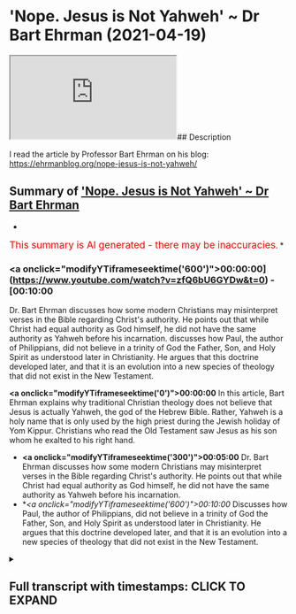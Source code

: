 # 'Nope. Jesus is Not Yahweh' ~ Dr Bart Ehrman (2021-04-19)

<iframe loading='lazy' src='https://www.youtube.com/embed/zfQ6bU6GYDw'></iframe>## Description

I read the article by Professor Bart Ehrman on his blog:  https://ehrmanblog.org/nope-jesus-is-not-yahweh/

## Summary of ['Nope. Jesus is Not Yahweh' ~ Dr Bart Ehrman](https://www.youtube.com/watch?v=zfQ6bU6GYDw)


*

<span style="color:red; font-size:125%">This summary is AI generated - there may be inaccuracies</span>. [](/)*

### <a onclick=\"modifyYTiframeseektime('600')\">00:00:00](https://www.youtube.com/watch?v=zfQ6bU6GYDw&t=0) - [00:10:00</a>

Dr. Bart Ehrman discusses how some modern Christians may misinterpret verses in the Bible regarding Christ's authority. He points out that while Christ had equal authority as God himself, he did not have the same authority as Yahweh before his incarnation. discusses how Paul, the author of Philippians, did not believe in a trinity of God the Father, Son, and Holy Spirit as understood later in Christianity. He argues that this doctrine developed later, and that it is an evolution into a new species of theology that did not exist in the New Testament.

**<a onclick=\"modifyYTiframeseektime('0')\">00:00:00</a>** In this article, Bart Ehrman explains why traditional Christian theology does not believe that Jesus is actually Yahweh, the god of the Hebrew Bible. Rather, Yahweh is a holy name that is only used by the high priest during the Jewish holiday of Yom Kippur. Christians who read the Old Testament saw Jesus as his son whom he exalted to his right hand.
* **<a onclick=\"modifyYTiframeseektime('300')\">00:05:00</a>**  Dr. Bart Ehrman discusses how some modern Christians may misinterpret verses in the Bible regarding Christ's authority. He points out that while Christ had equal authority as God himself, he did not have the same authority as Yahweh before his incarnation.
* **<a onclick=\"modifyYTiframeseektime('600')\">00:10:00</a>* Discusses how Paul, the author of Philippians, did not believe in a trinity of God the Father, Son, and Holy Spirit as understood later in Christianity. He argues that this doctrine developed later, and that it is an evolution into a new species of theology that did not exist in the New Testament.

<details><summary><h2>Full transcript with timestamps: CLICK TO EXPAND</h2></summary>

<a onclick="modifyYTiframeseektime('1)')">0:00:01 nope jesus is<\/a>
<a onclick="modifyYTiframeseektime('3)')">0:00:03 not yahweh this is the title of an<\/a>
<a onclick="modifyYTiframeseektime('6)')">0:00:06 article<\/a>
<a onclick="modifyYTiframeseektime('7)')">0:00:07 just published two days ago uh on bart<\/a>
<a onclick="modifyYTiframeseektime('10)')">0:00:10 ehrman's blog<\/a>
<a onclick="modifyYTiframeseektime('11)')">0:00:11 um and it's really very good and i<\/a>
<a onclick="modifyYTiframeseektime('13)')">0:00:13 wanted just to read it to you and offer<\/a>
<a onclick="modifyYTiframeseektime('15)')">0:00:15 a few comments<\/a>
<a onclick="modifyYTiframeseektime('16)')">0:00:16 for those few of you who still don't<\/a>
<a onclick="modifyYTiframeseektime('17)')">0:00:17 know who bart ehrman is<\/a>
<a onclick="modifyYTiframeseektime('19)')">0:00:19 he is currently the james a gray<\/a>
<a onclick="modifyYTiframeseektime('21)')">0:00:21 distinguished professor<\/a>
<a onclick="modifyYTiframeseektime('23)')">0:00:23 of religious studies at the university<\/a>
<a onclick="modifyYTiframeseektime('24)')">0:00:24 of north carolina<\/a>
<a onclick="modifyYTiframeseektime('26)')">0:00:26 at chapel hill he's an american and he's<\/a>
<a onclick="modifyYTiframeseektime('29)')">0:00:29 one of the world's if not the world's<\/a>
<a onclick="modifyYTiframeseektime('30)')">0:00:30 leaders<\/a>
<a onclick="modifyYTiframeseektime('31)')">0:00:31 leading textual critic and uh a new<\/a>
<a onclick="modifyYTiframeseektime('34)')">0:00:34 testament scholar as well<\/a>
<a onclick="modifyYTiframeseektime('36)')">0:00:36 um he is a prodigious writer uh and he<\/a>
<a onclick="modifyYTiframeseektime('39)')">0:00:39 uh virtually every day something new<\/a>
<a onclick="modifyYTiframeseektime('41)')">0:00:41 comes out and it's very he's very<\/a>
<a onclick="modifyYTiframeseektime('43)')">0:00:43 readable<\/a>
<a onclick="modifyYTiframeseektime('44)')">0:00:44 and um this article nope jesus is not uh<\/a>
<a onclick="modifyYTiframeseektime('46)')">0:00:46 yahweh i just wanted to share it with<\/a>
<a onclick="modifyYTiframeseektime('48)')">0:00:48 you<\/a>
<a onclick="modifyYTiframeseektime('48)')">0:00:48 published uh just two days ago uh on the<\/a>
<a onclick="modifyYTiframeseektime('51)')">0:00:51 17th of april<\/a>
<a onclick="modifyYTiframeseektime('52)')">0:00:52 and he says in my last post i pointed<\/a>
<a onclick="modifyYTiframeseektime('55)')">0:00:55 out that<\/a>
<a onclick="modifyYTiframeseektime('56)')">0:00:56 some conservative evangelical christians<\/a>
<a onclick="modifyYTiframeseektime('59)')">0:00:59 claim<\/a>
<a onclick="modifyYTiframeseektime('59)')">0:00:59 that jesus in the bible is actually to<\/a>
<a onclick="modifyYTiframeseektime('62)')">0:01:02 be understood as<\/a>
<a onclick="modifyYTiframeseektime('63)')">0:01:03 yahweh i think that's completely wrong<\/a>
<a onclick="modifyYTiframeseektime('67)')">0:01:07 and in this post i want to explain why<\/a>
<a onclick="modifyYTiframeseektime('70)')">0:01:10 of course yahweh is the name of god in<\/a>
<a onclick="modifyYTiframeseektime('72)')">0:01:12 the jewish bible so christians are<\/a>
<a onclick="modifyYTiframeseektime('73)')">0:01:13 saying or many christians are saying<\/a>
<a onclick="modifyYTiframeseektime('75)')">0:01:15 that jesus is this god jesus is god<\/a>
<a onclick="modifyYTiframeseektime('79)')">0:01:19 he continues it is not the view of<\/a>
<a onclick="modifyYTiframeseektime('82)')">0:01:22 traditional<\/a>
<a onclick="modifyYTiframeseektime('83)')">0:01:23 christian theology at least as i learned<\/a>
<a onclick="modifyYTiframeseektime('85)')">0:01:25 it once upon a time<\/a>
<a onclick="modifyYTiframeseektime('87)')">0:01:27 it was certainly not the view of the<\/a>
<a onclick="modifyYTiframeseektime('89)')">0:01:29 earliest christians<\/a>
<a onclick="modifyYTiframeseektime('91)')">0:01:31 and it is not a view set forth in the<\/a>
<a onclick="modifyYTiframeseektime('93)')">0:01:33 bible<\/a>
<a onclick="modifyYTiframeseektime('94)')">0:01:34 the bible of course does not have the<\/a>
<a onclick="modifyYTiframeseektime('96)')">0:01:36 trinity<\/a>
<a onclick="modifyYTiframeseektime('97)')">0:01:37 but when christianity formulated the<\/a>
<a onclick="modifyYTiframeseektime('99)')">0:01:39 doctrine of the trinity<\/a>
<a onclick="modifyYTiframeseektime('101)')">0:01:41 the father was yahweh and christ was his<\/a>
<a onclick="modifyYTiframeseektime('104)')">0:01:44 son<\/a>
<a onclick="modifyYTiframeseektime('104)')">0:01:44 at least that's what christians who read<\/a>
<a onclick="modifyYTiframeseektime('106)')">0:01:46 the old testament said<\/a>
<a onclick="modifyYTiframeseektime('108)')">0:01:48 of course the name yahweh is not found<\/a>
<a onclick="modifyYTiframeseektime('111)')">0:01:51 in the new testament at all<\/a>
<a onclick="modifyYTiframeseektime('113)')">0:01:53 since it's a hebrew word and the greek<\/a>
<a onclick="modifyYTiframeseektime('115)')">0:01:55 is in new testament is in greek<\/a>
<a onclick="modifyYTiframeseektime('117)')">0:01:57 the new testament does not give god a<\/a>
<a onclick="modifyYTiframeseektime('119)')">0:01:59 personal name<\/a>
<a onclick="modifyYTiframeseektime('122)')">0:02:02 when christians want to find another<\/a>
<a onclick="modifyYTiframeseektime('124)')">0:02:04 divine being in the old testament to<\/a>
<a onclick="modifyYTiframeseektime('126)')">0:02:06 identify as christ<\/a>
<a onclick="modifyYTiframeseektime('128)')">0:02:08 they went to passages like psalm 110<\/a>
<a onclick="modifyYTiframeseektime('131)')">0:02:11 which begins the lord said to my lord<\/a>
<a onclick="modifyYTiframeseektime('134)')">0:02:14 sit at my right hand until i make your<\/a>
<a onclick="modifyYTiframeseektime('137)')">0:02:17 enemies<\/a>
<a onclick="modifyYTiframeseektime('138)')">0:02:18 your footstool based on what i said in<\/a>
<a onclick="modifyYTiframeseektime('141)')">0:02:21 my<\/a>
<a onclick="modifyYTiframeseektime('142)')">0:02:22 previous post you can reconstruct uh<\/a>
<a onclick="modifyYTiframeseektime('145)')">0:02:25 who is talking to whom here notice that<\/a>
<a onclick="modifyYTiframeseektime('148)')">0:02:28 the first lord<\/a>
<a onclick="modifyYTiframeseektime('149)')">0:02:29 is in capital letters and the second is<\/a>
<a onclick="modifyYTiframeseektime('153)')">0:02:33 not so another way of putting this would<\/a>
<a onclick="modifyYTiframeseektime('155)')">0:02:35 be yahweh<\/a>
<a onclick="modifyYTiframeseektime('156)')">0:02:36 said to adonai the point here just to<\/a>
<a onclick="modifyYTiframeseektime('160)')">0:02:40 break from the reading for a second is<\/a>
<a onclick="modifyYTiframeseektime('162)')">0:02:42 that the the name of god yahweh was a<\/a>
<a onclick="modifyYTiframeseektime('164)')">0:02:44 holy name<\/a>
<a onclick="modifyYTiframeseektime('165)')">0:02:45 but he really uttered by the high priest<\/a>
<a onclick="modifyYTiframeseektime('168)')">0:02:48 yom kippur and was not mentioned by<\/a>
<a onclick="modifyYTiframeseektime('171)')">0:02:51 israelites normally at all so they use<\/a>
<a onclick="modifyYTiframeseektime('173)')">0:02:53 another word adonai<\/a>
<a onclick="modifyYTiframeseektime('175)')">0:02:55 which means lord to refer to god<\/a>
<a onclick="modifyYTiframeseektime('178)')">0:02:58 so whenever in english translations it's<\/a>
<a onclick="modifyYTiframeseektime('180)')">0:03:00 still the convention today when the word<\/a>
<a onclick="modifyYTiframeseektime('182)')">0:03:02 yahweh<\/a>
<a onclick="modifyYTiframeseektime('182)')">0:03:02 is in the hebrew they<\/a>
<a onclick="modifyYTiframeseektime('186)')">0:03:06 write l-o-r-d in block capitals and that<\/a>
<a onclick="modifyYTiframeseektime('189)')">0:03:09 indicates<\/a>
<a onclick="modifyYTiframeseektime('189)')">0:03:09 in the original hebrew it's yahweh has<\/a>
<a onclick="modifyYTiframeseektime('191)')">0:03:11 been referred to<\/a>
<a onclick="modifyYTiframeseektime('193)')">0:03:13 excuse me adonai simply means lord and<\/a>
<a onclick="modifyYTiframeseektime('196)')">0:03:16 can refer to<\/a>
<a onclick="modifyYTiframeseektime('196)')">0:03:16 people you know if you'd be a a king a<\/a>
<a onclick="modifyYTiframeseektime('199)')">0:03:19 lord or<\/a>
<a onclick="modifyYTiframeseektime('200)')">0:03:20 or a father figure so um he's saying<\/a>
<a onclick="modifyYTiframeseektime('203)')">0:03:23 psalm 110 if you actually look at the<\/a>
<a onclick="modifyYTiframeseektime('205)')">0:03:25 hebrew it says<\/a>
<a onclick="modifyYTiframeseektime('206)')">0:03:26 yahweh said to adonai so it's not two<\/a>
<a onclick="modifyYTiframeseektime('209)')">0:03:29 divine beings it's one and obviously the<\/a>
<a onclick="modifyYTiframeseektime('211)')">0:03:31 one is god<\/a>
<a onclick="modifyYTiframeseektime('212)')">0:03:32 yahweh in interpreting that passage<\/a>
<a onclick="modifyYTiframeseektime('214)')">0:03:34 christians asked<\/a>
<a onclick="modifyYTiframeseektime('216)')">0:03:36 who is that elevated christ our lord<\/a>
<a onclick="modifyYTiframeseektime('219)')">0:03:39 to his right hand obviously god the<\/a>
<a onclick="modifyYTiframeseektime('222)')">0:03:42 father<\/a>
<a onclick="modifyYTiframeseektime('222)')">0:03:42 elevated christ and so god the father is<\/a>
<a onclick="modifyYTiframeseektime('225)')">0:03:45 yahweh<\/a>
<a onclick="modifyYTiframeseektime('226)')">0:03:46 and the one elevated to his right hand<\/a>
<a onclick="modifyYTiframeseektime('228)')">0:03:48 is the lord jesus<\/a>
<a onclick="modifyYTiframeseektime('231)')">0:03:51 christians appeal to this verse in<\/a>
<a onclick="modifyYTiframeseektime('232)')">0:03:52 reference to christ a good<\/a>
<a onclick="modifyYTiframeseektime('234)')">0:03:54 deal and indeed he mentions a number of<\/a>
<a onclick="modifyYTiframeseektime('237)')">0:03:57 times<\/a>
<a onclick="modifyYTiframeseektime('238)')">0:03:58 when it occurs these christians were not<\/a>
<a onclick="modifyYTiframeseektime('241)')">0:04:01 seeing jesus as<\/a>
<a onclick="modifyYTiframeseektime('242)')">0:04:02 yahweh but as his son whom he<\/a>
<a onclick="modifyYTiframeseektime('245)')">0:04:05 exalted to his right hand this is a<\/a>
<a onclick="modifyYTiframeseektime('248)')">0:04:08 really important point<\/a>
<a onclick="modifyYTiframeseektime('249)')">0:04:09 this is there's a thing about new<\/a>
<a onclick="modifyYTiframeseektime('250)')">0:04:10 testament scholarship really good<\/a>
<a onclick="modifyYTiframeseektime('252)')">0:04:12 scholarship<\/a>
<a onclick="modifyYTiframeseektime('253)')">0:04:13 is it pays very careful and meticulous<\/a>
<a onclick="modifyYTiframeseektime('256)')">0:04:16 attention to what's actually been stated<\/a>
<a onclick="modifyYTiframeseektime('258)')">0:04:18 in the text<\/a>
<a onclick="modifyYTiframeseektime('260)')">0:04:20 rather than reading it through a later<\/a>
<a onclick="modifyYTiframeseektime('262)')">0:04:22 christian tradition or any tradition<\/a>
<a onclick="modifyYTiframeseektime('264)')">0:04:24 church tradition it covers it takes all<\/a>
<a onclick="modifyYTiframeseektime('267)')">0:04:27 that away<\/a>
<a onclick="modifyYTiframeseektime('268)')">0:04:28 and focuses just on the text read in its<\/a>
<a onclick="modifyYTiframeseektime('270)')">0:04:30 historical and cultural<\/a>
<a onclick="modifyYTiframeseektime('272)')">0:04:32 context and often that gives readings of<\/a>
<a onclick="modifyYTiframeseektime('275)')">0:04:35 the bible which are quite different<\/a>
<a onclick="modifyYTiframeseektime('277)')">0:04:37 from uh christian later christian<\/a>
<a onclick="modifyYTiframeseektime('279)')">0:04:39 readings<\/a>
<a onclick="modifyYTiframeseektime('281)')">0:04:41 so he continues christians such as the<\/a>
<a onclick="modifyYTiframeseektime('283)')">0:04:43 2nd century<\/a>
<a onclick="modifyYTiframeseektime('284)')">0:04:44 justin martyr also found references to<\/a>
<a onclick="modifyYTiframeseektime('288)')">0:04:48 the pre-incarnate christ<\/a>
<a onclick="modifyYTiframeseektime('289)')">0:04:49 in the old testament traditions of the<\/a>
<a onclick="modifyYTiframeseektime('292)')">0:04:52 angel of the lord<\/a>
<a onclick="modifyYTiframeseektime('293)')">0:04:53 who was gods yahweh's chief<\/a>
<a onclick="modifyYTiframeseektime('296)')">0:04:56 representative<\/a>
<a onclick="modifyYTiframeseektime('297)')">0:04:57 on earth delivering god's message with<\/a>
<a onclick="modifyYTiframeseektime('300)')">0:05:00 god's<\/a>
<a onclick="modifyYTiframeseektime('300)')">0:05:00 full authority in the stories of the<\/a>
<a onclick="modifyYTiframeseektime('302)')">0:05:02 patriarchs for example in genesis<\/a>
<a onclick="modifyYTiframeseektime('305)')">0:05:05 and exodus who was this mysterious<\/a>
<a onclick="modifyYTiframeseektime('308)')">0:05:08 angel for christians he was christ<\/a>
<a onclick="modifyYTiframeseektime('311)')">0:05:11 before he was born of the virgin mary<\/a>
<a onclick="modifyYTiframeseektime('314)')">0:05:14 i wonder if the confusion among<\/a>
<a onclick="modifyYTiframeseektime('316)')">0:05:16 evangelicals about the christian<\/a>
<a onclick="modifyYTiframeseektime('317)')">0:05:17 understanding of christ<\/a>
<a onclick="modifyYTiframeseektime('319)')">0:05:19 when they say he is yahweh is because<\/a>
<a onclick="modifyYTiframeseektime('321)')">0:05:21 the angel of the lord<\/a>
<a onclick="modifyYTiframeseektime('323)')">0:05:23 is so fully representative of yahweh<\/a>
<a onclick="modifyYTiframeseektime('326)')">0:05:26 himself<\/a>
<a onclick="modifyYTiframeseektime('327)')">0:05:27 that he is sometimes called yahweh after<\/a>
<a onclick="modifyYTiframeseektime('331)')">0:05:31 he has clearly identified<\/a>
<a onclick="modifyYTiframeseektime('333)')">0:05:33 not as yahweh but his angel<\/a>
<a onclick="modifyYTiframeseektime('336)')">0:05:36 why would he be called yahweh if he was<\/a>
<a onclick="modifyYTiframeseektime('338)')">0:05:38 yahweh's messenger<\/a>
<a onclick="modifyYTiframeseektime('340)')">0:05:40 because by the way angel means messenger<\/a>
<a onclick="modifyYTiframeseektime('342)')">0:05:42 uh in the bible<\/a>
<a onclick="modifyYTiframeseektime('344)')">0:05:44 it would be kind of like if a messenger<\/a>
<a onclick="modifyYTiframeseektime('346)')">0:05:46 of the king comes to you and orders you<\/a>
<a onclick="modifyYTiframeseektime('348)')">0:05:48 to do something<\/a>
<a onclick="modifyYTiframeseektime('349)')">0:05:49 you tell your neighbors that the king<\/a>
<a onclick="modifyYTiframeseektime('351)')">0:05:51 has told you to do something<\/a>
<a onclick="modifyYTiframeseektime('353)')">0:05:53 well actually his messenger did but he<\/a>
<a onclick="modifyYTiframeseektime('356)')">0:05:56 was so<\/a>
<a onclick="modifyYTiframeseektime('357)')">0:05:57 fully representative of the king that<\/a>
<a onclick="modifyYTiframeseektime('360)')">0:06:00 his words<\/a>
<a onclick="modifyYTiframeseektime('361)')">0:06:01 were the kings this happens when the<\/a>
<a onclick="modifyYTiframeseektime('364)')">0:06:04 angel of the lord speaks to moses from<\/a>
<a onclick="modifyYTiframeseektime('366)')">0:06:06 the burning bush<\/a>
<a onclick="modifyYTiframeseektime('367)')">0:06:07 in the famous passage of exodus 3 as you<\/a>
<a onclick="modifyYTiframeseektime('370)')">0:06:10 can see<\/a>
<a onclick="modifyYTiframeseektime('371)')">0:06:11 this by the way is a favorite passage of<\/a>
<a onclick="modifyYTiframeseektime('373)')">0:06:13 christian apologists trying to prove<\/a>
<a onclick="modifyYTiframeseektime('374)')">0:06:14 that jesus is god<\/a>
<a onclick="modifyYTiframeseektime('376)')">0:06:16 but the early christians so far as i<\/a>
<a onclick="modifyYTiframeseektime('378)')">0:06:18 know were clear on this matter<\/a>
<a onclick="modifyYTiframeseektime('381)')">0:06:21 this was christ coming in his<\/a>
<a onclick="modifyYTiframeseektime('383)')">0:06:23 pre-incarnate state<\/a>
<a onclick="modifyYTiframeseektime('384)')">0:06:24 as god's chief representative the angel<\/a>
<a onclick="modifyYTiframeseektime('387)')">0:06:27 of the lord<\/a>
<a onclick="modifyYTiframeseektime('388)')">0:06:28 who was given such authority that he<\/a>
<a onclick="modifyYTiframeseektime('391)')">0:06:31 could be considered as<\/a>
<a onclick="modifyYTiframeseektime('392)')">0:06:32 having the full status of the lord<\/a>
<a onclick="modifyYTiframeseektime('395)')">0:06:35 capital lord<\/a>
<a onclick="modifyYTiframeseektime('396)')">0:06:36 even though he was merely his angel<\/a>
<a onclick="modifyYTiframeseektime('400)')">0:06:40 the view that christians took of christ<\/a>
<a onclick="modifyYTiframeseektime('403)')">0:06:43 some modern christians may misinterpret<\/a>
<a onclick="modifyYTiframeseektime('406)')">0:06:46 the christ poem<\/a>
<a onclick="modifyYTiframeseektime('407)')">0:06:47 in philippians 2 in this way philippians<\/a>
<a onclick="modifyYTiframeseektime('410)')">0:06:50 2<\/a>
<a onclick="modifyYTiframeseektime('410)')">0:06:50 is the letter that paul wrote to the<\/a>
<a onclick="modifyYTiframeseektime('412)')">0:06:52 philippians in the second chapter<\/a>
<a onclick="modifyYTiframeseektime('414)')">0:06:54 is an absolute favorite of christian<\/a>
<a onclick="modifyYTiframeseektime('416)')">0:06:56 evangelists i i have it constantly<\/a>
<a onclick="modifyYTiframeseektime('419)')">0:06:59 read to me as if this proves something<\/a>
<a onclick="modifyYTiframeseektime('421)')">0:07:01 to me as if i've never read the passage<\/a>
<a onclick="modifyYTiframeseektime('423)')">0:07:03 before<\/a>
<a onclick="modifyYTiframeseektime('423)')">0:07:03 anyway bartoman says this about it i<\/a>
<a onclick="modifyYTiframeseektime('426)')">0:07:06 talked about the poem at length a month<\/a>
<a onclick="modifyYTiframeseektime('427)')">0:07:07 or so ago<\/a>
<a onclick="modifyYTiframeseektime('428)')">0:07:08 on the blog when christ is exalted<\/a>
<a onclick="modifyYTiframeseektime('432)')">0:07:12 after his death god gives him<\/a>
<a onclick="modifyYTiframeseektime('435)')">0:07:15 the name that is above every name so<\/a>
<a onclick="modifyYTiframeseektime('438)')">0:07:18 that all creation will worship and<\/a>
<a onclick="modifyYTiframeseektime('440)')">0:07:20 confess him<\/a>
<a onclick="modifyYTiframeseektime('441)')">0:07:21 that is a reference to isaiah 45 where<\/a>
<a onclick="modifyYTiframeseektime('444)')">0:07:24 yahweh alone<\/a>
<a onclick="modifyYTiframeseektime('445)')">0:07:25 has the name above every name so that<\/a>
<a onclick="modifyYTiframeseektime('448)')">0:07:28 all worship<\/a>
<a onclick="modifyYTiframeseektime('449)')">0:07:29 and confess him alone possibly these<\/a>
<a onclick="modifyYTiframeseektime('452)')">0:07:32 modern christians are thinking<\/a>
<a onclick="modifyYTiframeseektime('454)')">0:07:34 that christ before must have been given<\/a>
<a onclick="modifyYTiframeseektime('457)')">0:07:37 the name<\/a>
<a onclick="modifyYTiframeseektime('458)')">0:07:38 yahweh and therefore he is<\/a>
<a onclick="modifyYTiframeseektime('461)')">0:07:41 yahweh but the passage doesn't seem to<\/a>
<a onclick="modifyYTiframeseektime('464)')">0:07:44 mean<\/a>
<a onclick="modifyYTiframeseektime('464)')">0:07:44 that the ultimate lord of all yahweh is<\/a>
<a onclick="modifyYTiframeseektime('467)')">0:07:47 the one who gives jesus that name<\/a>
<a onclick="modifyYTiframeseektime('470)')">0:07:50 above all others now obviously stepping<\/a>
<a onclick="modifyYTiframeseektime('472)')">0:07:52 aside from bar here<\/a>
<a onclick="modifyYTiframeseektime('474)')">0:07:54 who has the ultimate authority the<\/a>
<a onclick="modifyYTiframeseektime('475)')">0:07:55 universe god<\/a>
<a onclick="modifyYTiframeseektime('477)')">0:07:57 no one gives god authority if god gives<\/a>
<a onclick="modifyYTiframeseektime('480)')">0:08:00 authority to another entity another<\/a>
<a onclick="modifyYTiframeseektime('482)')">0:08:02 person another being<\/a>
<a onclick="modifyYTiframeseektime('484)')">0:08:04 that person is not god from all eternity<\/a>
<a onclick="modifyYTiframeseektime('487)')">0:08:07 they receive that authority from yahweh<\/a>
<a onclick="modifyYTiframeseektime('490)')">0:08:10 so this language of receiving is really<\/a>
<a onclick="modifyYTiframeseektime('492)')">0:08:12 important god doesn't receive authority<\/a>
<a onclick="modifyYTiframeseektime('494)')">0:08:14 from anyone else at least not the god of<\/a>
<a onclick="modifyYTiframeseektime('497)')">0:08:17 uh abraham moses jesus and muhammad<\/a>
<a onclick="modifyYTiframeseektime('501)')">0:08:21 so it's worth noting that in this very<\/a>
<a onclick="modifyYTiframeseektime('503)')">0:08:23 passage this is in<\/a>
<a onclick="modifyYTiframeseektime('504)')">0:08:24 philippians 2 when god gives jesus his<\/a>
<a onclick="modifyYTiframeseektime('507)')">0:08:27 name<\/a>
<a onclick="modifyYTiframeseektime('508)')">0:08:28 it does not mean that he has made a name<\/a>
<a onclick="modifyYTiframeseektime('510)')">0:08:30 switch for jesus<\/a>
<a onclick="modifyYTiframeseektime('512)')">0:08:32 on the contrary the passage says that<\/a>
<a onclick="modifyYTiframeseektime('514)')">0:08:34 the name to which<\/a>
<a onclick="modifyYTiframeseektime('515)')">0:08:35 everyone will bow in worship and confess<\/a>
<a onclick="modifyYTiframeseektime('517)')">0:08:37 is jesus<\/a>
<a onclick="modifyYTiframeseektime('519)')">0:08:39 not yahweh that at the name of jesus<\/a>
<a onclick="modifyYTiframeseektime('522)')">0:08:42 every knee shall bow and every tongue<\/a>
<a onclick="modifyYTiframeseektime('524)')">0:08:44 confess and quote<\/a>
<a onclick="modifyYTiframeseektime('526)')">0:08:46 jesus own name is exalted<\/a>
<a onclick="modifyYTiframeseektime('530)')">0:08:50 so how did yahweh give him a name<\/a>
<a onclick="modifyYTiframeseektime('534)')">0:08:54 above all others surely that would mean<\/a>
<a onclick="modifyYTiframeseektime('537)')">0:08:57 that would be yahweh's own name right<\/a>
<a onclick="modifyYTiframeseektime('540)')">0:09:00 well<\/a>
<a onclick="modifyYTiframeseektime('540)')">0:09:00 yes and no says bart ehrman he did give<\/a>
<a onclick="modifyYTiframeseektime('543)')">0:09:03 him<\/a>
<a onclick="modifyYTiframeseektime('544)')">0:09:04 the name but not in the literal sense of<\/a>
<a onclick="modifyYTiframeseektime('547)')">0:09:07 now you<\/a>
<a onclick="modifyYTiframeseektime('547)')">0:09:07 are yahweh but in the biblical sense<\/a>
<a onclick="modifyYTiframeseektime('550)')">0:09:10 i've been describing you now have the<\/a>
<a onclick="modifyYTiframeseektime('553)')">0:09:13 full authority of yahweh<\/a>
<a onclick="modifyYTiframeseektime('555)')">0:09:15 what you say and do is equal to the<\/a>
<a onclick="modifyYTiframeseektime('558)')">0:09:18 authority of yahweh<\/a>
<a onclick="modifyYTiframeseektime('559)')">0:09:19 saying and doing it jesus now<\/a>
<a onclick="modifyYTiframeseektime('563)')">0:09:23 at his exaltation not before<\/a>
<a onclick="modifyYTiframeseektime('566)')">0:09:26 really important point in my view is<\/a>
<a onclick="modifyYTiframeseektime('569)')">0:09:29 given equal authority as the lord<\/a>
<a onclick="modifyYTiframeseektime('571)')">0:09:31 himself<\/a>
<a onclick="modifyYTiframeseektime('572)')">0:09:32 he now has the highest name dash<\/a>
<a onclick="modifyYTiframeseektime('575)')">0:09:35 authority equal to god<\/a>
<a onclick="modifyYTiframeseektime('578)')">0:09:38 but that does not mean he is god slash<\/a>
<a onclick="modifyYTiframeseektime('580)')">0:09:40 yahweh<\/a>
<a onclick="modifyYTiframeseektime('581)')">0:09:41 being equal is different from being<\/a>
<a onclick="modifyYTiframeseektime('585)')">0:09:45 identical being equal is different<\/a>
<a onclick="modifyYTiframeseektime('588)')">0:09:48 from being identical i just want to just<\/a>
<a onclick="modifyYTiframeseektime('590)')">0:09:50 go back here a few<\/a>
<a onclick="modifyYTiframeseektime('592)')">0:09:52 sentences um where he says<\/a>
<a onclick="modifyYTiframeseektime('596)')">0:09:56 jesus now at his exaltation not before<\/a>
<a onclick="modifyYTiframeseektime('599)')">0:09:59 so jesus didn't have this authority<\/a>
<a onclick="modifyYTiframeseektime('602)')">0:10:02 before his exaltation he was given it<\/a>
<a onclick="modifyYTiframeseektime('605)')">0:10:05 after his exaltation so he wasn't god<\/a>
<a onclick="modifyYTiframeseektime('607)')">0:10:07 before he wasn't in any sense<\/a>
<a onclick="modifyYTiframeseektime('609)')">0:10:09 as the name or as ontologically or<\/a>
<a onclick="modifyYTiframeseektime('612)')">0:10:12 metaphysically<\/a>
<a onclick="modifyYTiframeseektime('613)')">0:10:13 it was something that god gave to him<\/a>
<a onclick="modifyYTiframeseektime('615)')">0:10:15 therefore he could not have been god<\/a>
<a onclick="modifyYTiframeseektime('618)')">0:10:18 and the penultimate paragraph is another<\/a>
<a onclick="modifyYTiframeseektime('620)')">0:10:20 analogy<\/a>
<a onclick="modifyYTiframeseektime('621)')">0:10:21 when someone says to you open up in the<\/a>
<a onclick="modifyYTiframeseektime('624)')">0:10:24 name of the king<\/a>
<a onclick="modifyYTiframeseektime('625)')">0:10:25 or in the name of the law the name<\/a>
<a onclick="modifyYTiframeseektime('628)')">0:10:28 means the authority and that must be<\/a>
<a onclick="modifyYTiframeseektime('632)')">0:10:32 what<\/a>
<a onclick="modifyYTiframeseektime('632)')">0:10:32 is meant in philippians 2. since<\/a>
<a onclick="modifyYTiframeseektime('636)')">0:10:36 the literal name is still jesus but the<\/a>
<a onclick="modifyYTiframeseektime('638)')">0:10:38 authority<\/a>
<a onclick="modifyYTiframeseektime('639)')">0:10:39 the name has is now the authority of god<\/a>
<a onclick="modifyYTiframeseektime('643)')">0:10:43 almighty yahweh himself so<\/a>
<a onclick="modifyYTiframeseektime('646)')">0:10:46 i simply don't think it's right that<\/a>
<a onclick="modifyYTiframeseektime('648)')">0:10:48 christian theology understands jesus as<\/a>
<a onclick="modifyYTiframeseektime('650)')">0:10:50 yahweh well i guess some christians do<\/a>
<a onclick="modifyYTiframeseektime('653)')">0:10:53 since that appears to be what they think<\/a>
<a onclick="modifyYTiframeseektime('656)')">0:10:56 i wonder when they started thinking it<\/a>
<a onclick="modifyYTiframeseektime('658)')">0:10:58 dot dot end quote end of the passage<\/a>
<a onclick="modifyYTiframeseektime('662)')">0:11:02 so i think that's um actually quite<\/a>
<a onclick="modifyYTiframeseektime('663)')">0:11:03 quite helpful and<\/a>
<a onclick="modifyYTiframeseektime('665)')">0:11:05 uh i love the forensic way he analyzes<\/a>
<a onclick="modifyYTiframeseektime('667)')">0:11:07 uh these passages<\/a>
<a onclick="modifyYTiframeseektime('669)')">0:11:09 um and uh he makes clear that uh well<\/a>
<a onclick="modifyYTiframeseektime('672)')">0:11:12 firstly<\/a>
<a onclick="modifyYTiframeseektime('673)')">0:11:13 what do we conclude what can i conclude<\/a>
<a onclick="modifyYTiframeseektime('675)')">0:11:15 that paul the apostle paul who wrote<\/a>
<a onclick="modifyYTiframeseektime('677)')">0:11:17 philippians was not a trinitarian<\/a>
<a onclick="modifyYTiframeseektime('679)')">0:11:19 he didn't believe in god the father got<\/a>
<a onclick="modifyYTiframeseektime('680)')">0:11:20 the son and got the holy spirit<\/a>
<a onclick="modifyYTiframeseektime('683)')">0:11:23 uh when he speaks of god he means the<\/a>
<a onclick="modifyYTiframeseektime('685)')">0:11:25 father<\/a>
<a onclick="modifyYTiframeseektime('686)')">0:11:26 the father certainly gives his son jesus<\/a>
<a onclick="modifyYTiframeseektime('689)')">0:11:29 authority but there's no sense of an<\/a>
<a onclick="modifyYTiframeseektime('691)')">0:11:31 eternal<\/a>
<a onclick="modifyYTiframeseektime('692)')">0:11:32 trinity from all eternity there was<\/a>
<a onclick="modifyYTiframeseektime('694)')">0:11:34 father son and holy spirit<\/a>
<a onclick="modifyYTiframeseektime('695)')">0:11:35 that is absent from paul's thinking so<\/a>
<a onclick="modifyYTiframeseektime('698)')">0:11:38 the doctrine of the trinity that<\/a>
<a onclick="modifyYTiframeseektime('699)')">0:11:39 developed later is very much an<\/a>
<a onclick="modifyYTiframeseektime('701)')">0:11:41 evolution into a new species<\/a>
<a onclick="modifyYTiframeseektime('704)')">0:11:44 of uh theology really that didn't exist<\/a>
<a onclick="modifyYTiframeseektime('708)')">0:11:48 in the new testament um i just wanted to<\/a>
<a onclick="modifyYTiframeseektime('711)')">0:11:51 share that with you i will put<\/a>
<a onclick="modifyYTiframeseektime('712)')">0:11:52 the link to the bar ehrman blog in the<\/a>
<a onclick="modifyYTiframeseektime('715)')">0:11:55 description below<\/a>
<a onclick="modifyYTiframeseektime('717)')">0:11:57 it's worth a read and worth chewing over<\/a>
<a onclick="modifyYTiframeseektime('720)')">0:12:00 i think it's very interesting until next<\/a>
<a onclick="modifyYTiframeseektime('722)')">0:12:02 time<\/a>
</details>